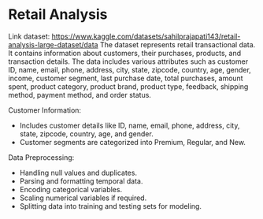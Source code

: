 # Retail Analysis
Link dataset: https://www.kaggle.com/datasets/sahilprajapati143/retail-analysis-large-dataset/data
The dataset represents retail transactional data. It contains information about customers, their purchases, products, and transaction details. The data includes various attributes such as customer ID, name, email, phone, address, city, state, zipcode, country, age, gender, income, customer segment, last purchase date, total purchases, amount spent, product category, product brand, product type, feedback, shipping method, payment method, and order status.

Customer Information:

- Includes customer details like ID, name, email, phone, address, city, state, zipcode, country, age, and gender.
- Customer segments are categorized into Premium, Regular, and New.

Data Preprocessing:

- Handling null values and duplicates.
- Parsing and formatting temporal data.
- Encoding categorical variables.
- Scaling numerical variables if required.
- Splitting data into training and testing sets for modeling.
